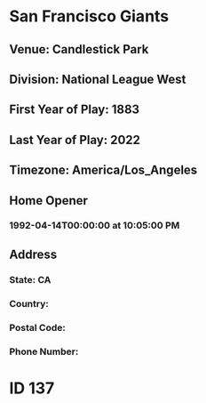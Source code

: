 # San Francisco Giants
## Venue: Candlestick Park
## Division: National League West
## First Year of Play: 1883
## Last Year of Play: 2022
## Timezone: America/Los_Angeles
## Home Opener
### 1992-04-14T00:00:00 at 10:05:00 PM
## Address
### 
### State: CA
### Country: 
### Postal Code: 
### Phone Number: 
# ID 137